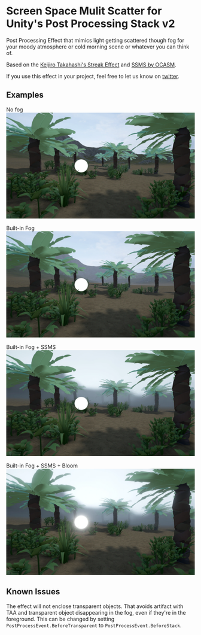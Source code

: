 # Screen Space Mulit Scatter for Unity's Post Processing Stack v2
Post Processing Effect that mimics light getting scattered though fog for your moody atmosphere or cold morning scene or whatever you can think of.

Based on the [Keijiro Takahashi's Streak Effect](https://github.com/keijiro/Kino) and [SSMS by OCASM](https://github.com/OCASM/SSMS).

If you use this effect in your project, feel free to let us know on [twitter](https://twitter.com/byteslider).

Examples
-

No fog
![screenshot1](./ReadMe/NoFog.webp)

Built-in Fog
![screenshot2](./ReadMe/Fog.webp)

Built-in Fog + SSMS
![screenshot3](./ReadMe/FogSsms.webp)

Built-in Fog + SSMS + Bloom
![screenshot4](./ReadMe/FogSsmsBloom.webp)

Known Issues
-
The effect will not enclose transparent objects. That avoids artifact with TAA and transparent object disappearing in the fog, even if they're in the foreground. This can be changed by setting ```PostProcessEvent.BeforeTransparent``` to ```PostProcessEvent.BeforeStack```. 
